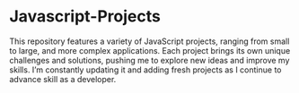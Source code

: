 # Javascript-Projects
This repository features a variety of JavaScript projects, ranging from small to large, and more complex applications. Each project brings its own unique challenges and solutions, pushing me to explore new ideas and improve my skills. I’m constantly updating it and adding fresh projects as I continue to advance skill as a developer.
